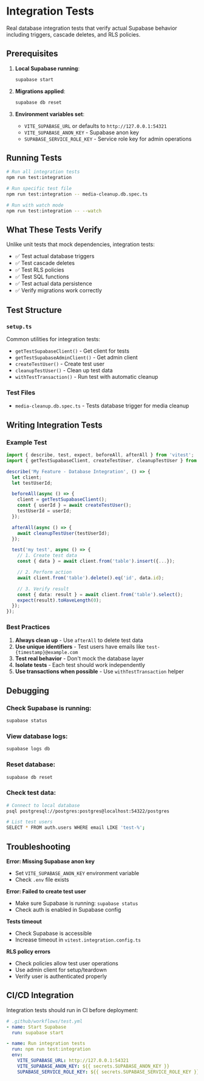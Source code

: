 # Integration Tests

Real database integration tests that verify actual Supabase behavior including triggers, cascade deletes, and RLS policies.

## Prerequisites

1. **Local Supabase running**:
   ```bash
   supabase start
   ```

2. **Migrations applied**:
   ```bash
   supabase db reset
   ```

3. **Environment variables set**:
   - `VITE_SUPABASE_URL` or defaults to `http://127.0.0.1:54321`
   - `VITE_SUPABASE_ANON_KEY` - Supabase anon key
   - `SUPABASE_SERVICE_ROLE_KEY` - Service role key for admin operations

## Running Tests

```bash
# Run all integration tests
npm run test:integration

# Run specific test file
npm run test:integration -- media-cleanup.db.spec.ts

# Run with watch mode
npm run test:integration -- --watch
```

## What These Tests Verify

Unlike unit tests that mock dependencies, integration tests:

- ✅ Test actual database triggers
- ✅ Test cascade deletes
- ✅ Test RLS policies
- ✅ Test SQL functions
- ✅ Test actual data persistence
- ✅ Verify migrations work correctly

## Test Structure

### `setup.ts`
Common utilities for integration tests:
- `getTestSupabaseClient()` - Get client for tests
- `getTestSupabaseAdminClient()` - Get admin client
- `createTestUser()` - Create test user
- `cleanupTestUser()` - Clean up test data
- `withTestTransaction()` - Run test with automatic cleanup

### Test Files
- `media-cleanup.db.spec.ts` - Tests database trigger for media cleanup

## Writing Integration Tests

### Example Test

```typescript
import { describe, test, expect, beforeAll, afterAll } from 'vitest';
import { getTestSupabaseClient, createTestUser, cleanupTestUser } from './setup';

describe('My Feature - Database Integration', () => {
  let client;
  let testUserId;

  beforeAll(async () => {
    client = getTestSupabaseClient();
    const { userId } = await createTestUser();
    testUserId = userId;
  });

  afterAll(async () => {
    await cleanupTestUser(testUserId);
  });

  test('my test', async () => {
    // 1. Create test data
    const { data } = await client.from('table').insert({...});

    // 2. Perform action
    await client.from('table').delete().eq('id', data.id);

    // 3. Verify result
    const { data: result } = await client.from('table').select();
    expect(result).toHaveLength(0);
  });
});
```

### Best Practices

1. **Always clean up** - Use `afterAll` to delete test data
2. **Use unique identifiers** - Test users have emails like `test-{timestamp}@example.com`
3. **Test real behavior** - Don't mock the database layer
4. **Isolate tests** - Each test should work independently
5. **Use transactions when possible** - Use `withTestTransaction` helper

## Debugging

### Check Supabase is running:
```bash
supabase status
```

### View database logs:
```bash
supabase logs db
```

### Reset database:
```bash
supabase db reset
```

### Check test data:
```bash
# Connect to local database
psql postgresql://postgres:postgres@localhost:54322/postgres

# List test users
SELECT * FROM auth.users WHERE email LIKE 'test-%';
```

## Troubleshooting

**Error: Missing Supabase anon key**
- Set `VITE_SUPABASE_ANON_KEY` environment variable
- Check `.env` file exists

**Error: Failed to create test user**
- Make sure Supabase is running: `supabase status`
- Check auth is enabled in Supabase config

**Tests timeout**
- Check Supabase is accessible
- Increase timeout in `vitest.integration.config.ts`

**RLS policy errors**
- Check policies allow test user operations
- Use admin client for setup/teardown
- Verify user is authenticated properly

## CI/CD Integration

Integration tests should run in CI before deployment:

```yaml
# .github/workflows/test.yml
- name: Start Supabase
  run: supabase start

- name: Run integration tests
  run: npm run test:integration
  env:
    VITE_SUPABASE_URL: http://127.0.0.1:54321
    VITE_SUPABASE_ANON_KEY: ${{ secrets.SUPABASE_ANON_KEY }}
    SUPABASE_SERVICE_ROLE_KEY: ${{ secrets.SUPABASE_SERVICE_ROLE_KEY }}
```
